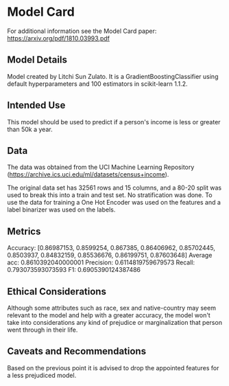 # Model Card

For additional information see the Model Card paper: https://arxiv.org/pdf/1810.03993.pdf

## Model Details
Model created by Litchi Sun Zulato. It is a GradientBoostingClassifier using default hyperparameters and 100 estimators in scikit-learn 1.1.2.

## Intended Use
This model should be used to predict if a person's income is less or greater than 50k a year.

## Data
The data was obtained from the UCI Machine Learning Repository (https://archive.ics.uci.edu/ml/datasets/census+income).

The original data set has 32561 rows and 15 columns, and a 80-20 split was used to break this into a train and test set. No stratification was done. To use the data for training a One Hot Encoder was used on the features and a label binarizer was used on the labels.

## Metrics
Accuracy:
[0.86987153, 0.8599254,  0.867385,   0.86406962, 0.85702445, 0.8503937, 0.84832159, 0.85536676, 0.86199751, 0.87603648]
Average acc:
0.8610392040000001
Precision: 0.6114819759679573
Recall: 0.793073593073593
F1: 0.6905390124387486

## Ethical Considerations
Although some attributes such as race, sex and native-country may seem relevant to the model and help with a greater accuracy, the model won't take into considerations any kind of prejudice or marginalization that person went through in their life.

## Caveats and Recommendations
Based on the previous point it is advised to drop the appointed features for a less prejudiced model.